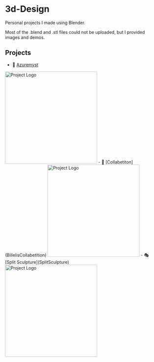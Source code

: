 # 3d-Design
Personal projects I made using Blender.

Most of the .blend and .stl files could not be uploaded, but I provided images and demos.

## Projects
- :mount_fuji: [Azuremyst](Azuremyst)
<img src="Azuremyst/Render/r16.png" alt="Project Logo" height="300">
- 🧭 [Collabetiton](BillelisCollabetition)
<img src="BillelisCollabetition/Random/r5.png" alt="Project Logo" height="300">
- 🎭 [Split Sculpture](SplitSculpture)
<img src="SplitSculpture/Random/r12.png" alt="Project Logo" height="300">
